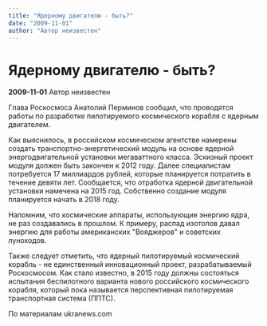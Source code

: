 ```yaml
---
title: "Ядерному двигателю - быть?"
date: "2009-11-01"
author: "Автор неизвестен"
---
```


# Ядерному двигателю - быть?

**2009-11-01** Автор неизвестен

Глава Роскосмоса Анатолий Перминов сообщил, что проводятся работы по разработке пилотируемого космического корабля с ядерным двигателем.

Как выяснилось, в российском космическом агентстве намерены создать транспортно-энергетический модуль на основе ядерной энергодвигательной установки мегаваттного класса. Эскизный проект модуля должен быть закончен к 2012 году. Далее специалистам потребуется 17 миллиардов рублей, которые планируется потратить в течение девяти лет. Сообщается, что отработка ядерной двигательной установки намечена на 2015 год. Собственно создание модуля планируется начать в 2018 году.

Напомним, что космические аппараты, использующие энергию ядра, не раз создавались в прошлом. К примеру, распад изотопов давал энергию для работы американских "Вояджеров" и советских луноходов.

Также следует отметить, что ядерный пилотируемый космический корабль - не единственный инновационный проект, разрабатываемый Роскосмосом. Как стало известно, в 2015 году должны состояться испытания беспилотного варианта нового российского космического корабля, который пока называется перспективная пилотируемая транспортная система (ППТС).

По материалам ukranews.com